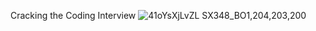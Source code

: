 Cracking the Coding Interview
![41oYsXjLvZL _SX348_BO1,204,203,200_](https://user-images.githubusercontent.com/69050649/118623522-c5439f80-b7e1-11eb-96ab-3385abd453ae.jpg)
